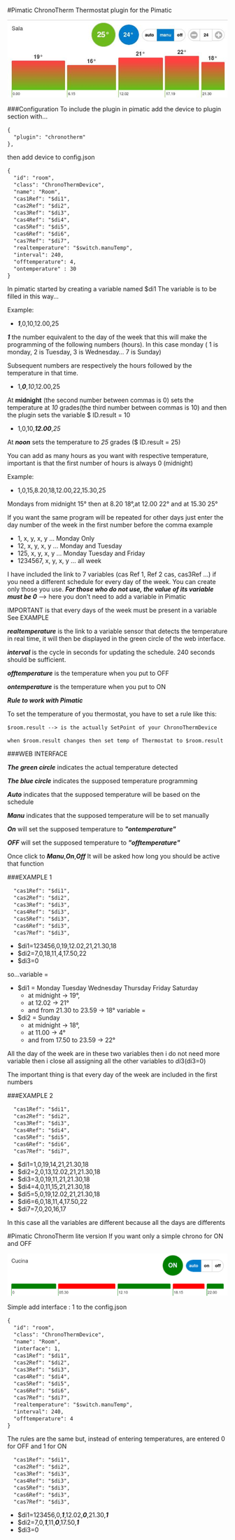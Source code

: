 #Pimatic ChronoTherm
Thermostat plugin for the Pimatic

![alt tag](https://github.com/AleZac/pimatic-chronotherm/blob/master/screenshot/ChronoTherm.png)

###Configuration
To include the plugin in pimatic add the device to plugin section with...
```
{
  "plugin": "chronotherm"
},
```
then add device to config.json
```
{
  "id": "room",
  "class": "ChronoThermDevice",
  "name": "Room",
  "cas1Ref": "$di1",
  "cas2Ref": "$di2",
  "cas3Ref": "$di3",
  "cas4Ref": "$di4",
  "cas5Ref": "$di5",
  "cas6Ref": "$di6",
  "cas7Ref": "$di7",
  "realtemperature": "$switch.manuTemp",
  "interval": 240,
  "offtemperature": 4,
  "ontemperature" : 30
}
```

In pimatic started by creating a variable named $di1
The variable is to be filled in this way…

Example:
- ***1***,0,10,12.00,25

***1*** the number equivalent to the day of the week that this will make the programming of the following numbers (hours).
In this case monday ( 1 is monday, 2 is Tuesday, 3 is Wednesday… 7 is Sunday)

Subsequent numbers are respectively the hours followed by the temperature in that time.
- 1,***0***,*10*,12.00,25

At **midnight** (the second number between commas is 0) sets the temperature at *10* grades(the third number between commas is 10) and then the plugin sets the variable $ ID.result = 10

- 1,0,10,***12.00***,*25*

At ***noon*** sets the temperature to *25* grades ($ ID.result = 25)

You can add as many hours as you want with respective temperature,
important is that the first number of hours is always 0 (midnight)

Example:
- 1,0,15,8.20,18,12.00,22,15.30,25

Mondays from midnight 15° then at 8.20 18°,at 12.00 22° and at 15.30 25°

If you want the same program will be repeated for other days
just enter the day number of the week in the first number before the comma
example
- 1, x, y, x, y … Monday Only
- 12, x, y, x, y … Monday and Tuesday
- 125, x, y, x, y … Monday Tuesday and Friday
- 1234567, x, y, x, y … all week

I have included the link to 7 variables (cas Ref 1, Ref 2 cas, cas3Ref …) if you need a different schedule for every day of the week.
You can create only those you use.
***For those who do not use, the value of its variable must be 0***
--> here you don't need to add a variable in Pimatic

IMPORTANT is that every days of the week must be present in a variable
See EXAMPLE

***realtemperature*** is the link to a variable sensor that detects the temperature in real time, it will then be displayed in the green circle of the web interface.

***interval*** is the cycle in seconds for updating the schedule.
240 seconds should be sufficient.

***offtemperature*** is the temperature when you put to OFF

***ontemperature*** is the temperature when you put to ON

***Rule to work with Pimatic***

To set the temperature of you thermostat, you have to set a rule like this:
```
$room.result --> is the actually SetPoint of your ChronoThermDevice
```
```
when $room.result changes then set temp of Thermostat to $room.result
```

###WEB INTERFACE

***The green circle*** indicates the actual temperature detected

***The blue circle*** indicates the supposed temperature programming

***Auto*** indicates that the supposed temperature will be based on the schedule

***Manu*** indicates that the supposed temperature will be to set manually

***On*** will set the supposed temperature to ***"ontemperature"***

***OFF*** will set the supposed temperature to ***"offtemperature"***

Once click to ***Manu***,***On***,***Off*** It will be asked how long you should be active that function

###EXAMPLE 1
```
  "cas1Ref": "$di1",
  "cas2Ref": "$di2",
  "cas3Ref": "$di3",
  "cas4Ref": "$di3",
  "cas5Ref": "$di3",
  "cas6Ref": "$di3",
  "cas7Ref": "$di3",
```
- $di1=123456,0,19,12.02,21,21.30,18
- $di2=7,0,18,11,4,17.50,22
- $di3=0

so…variable =
* $di1 = Monday Tuesday Wednesday Thursday Friday Saturday
  * at midnight -> 19°,
  * at 12.02 -> 21°
  * and from 21.30 to 23.59 -> 18°
variable =
* $di2 = Sunday
  * at midnight -> 18°,
  * at 11.00 -> 4°
  * and from 17.50 to 23.59 -> 22°

All the day of the week are in these two variables then i do not need more variable then i close all assigning all the other variables to $di3 ($di3=0)

The important thing is that every day of the week are included in the first numbers

###EXAMPLE 2
```
  "cas1Ref": "$di1",
  "cas2Ref": "$di2",
  "cas3Ref": "$di3",
  "cas4Ref": "$di4",
  "cas5Ref": "$di5",
  "cas6Ref": "$di6",
  "cas7Ref": "$di7",
```
- $di1=1,0,19,14,21,21.30,18
- $di2=2,0,13,12.02,21,21.30,18
- $di3=3,0,19,11,21,21.30,18
- $di4=4,0,11,15,21,21.30,18
- $di5=5,0,19,12.02,21,21.30,18
- $di6=6,0,18,11,4,17.50,22
- $di7=7,0,20,16,17

In this case all the variables are different because all the days are differents

#Pimatic ChronoTherm lite version
If you want only a simple chrono for ON and OFF

![alt tag](https://github.com/AleZac/pimatic-chronotherm/blob/master/screenshot/ChronoTherm1.png)

Simple add interface : 1 to the config.json

```
{
  "id": "room",
  "class": "ChronoThermDevice",
  "name": "Room",
  "interface": 1,
  "cas1Ref": "$di1",
  "cas2Ref": "$di2",
  "cas3Ref": "$di3",
  "cas4Ref": "$di4",
  "cas5Ref": "$di5",
  "cas6Ref": "$di6",
  "cas7Ref": "$di7",
  "realtemperature": "$switch.manuTemp",
  "interval": 240,
  "offtemperature": 4
}
```

The rules are the same but, instead of entering temperatures, are entered 0 for OFF and 1 for ON

```
  "cas1Ref": "$di1",
  "cas2Ref": "$di2",
  "cas3Ref": "$di3",
  "cas4Ref": "$di3",
  "cas5Ref": "$di3",
  "cas6Ref": "$di3",
  "cas7Ref": "$di3",
```
- $di1=123456,0,***1***,12.02,***0***,21.30,***1***
- $di2=7,0,***1***,11,***0***,17.50,***1***
- $di3=0
